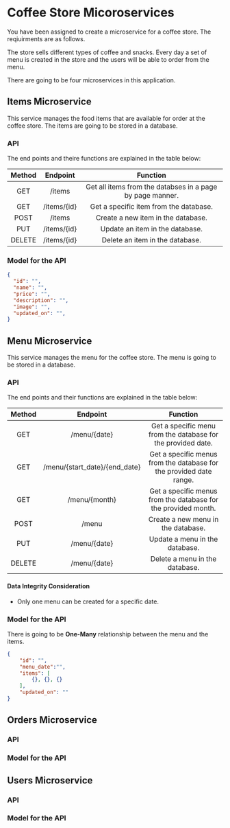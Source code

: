# Coffee Store Micoroservices

You have been assigned to create a microservice for a coffee store. The reqiuirments are
as follows. 

The store sells different types of coffee and snacks. Every day a set of menu is created in the store and the users will be able to order from the menu.

There are going to be four microservices in this application.

## Items Microservice

This service manages the food items that are available for order at the coffee store. The items are going to be stored in a database.

### API

The end points and theire functions are explained in the table below:

|Method|Endpoint|Function|
|:---:|:---:|:---:|
|GET|/items|Get all items from the databses in a page by page manner.|
|GET|/items/{id}|Get a specific item from the database.|
|POST|/items|Create a new item in the database.|
|PUT|/items/{id}|Update an item in the database.|
|DELETE|/items/{id}|Delete an item in the database.|

### Model for the API

```json
{
  "id": "",
  "name": "",
  "price": "",
  "description": "",
  "image": "",
  "updated_on": "",
}
```

## Menu Microservice

This service manages the menu for the coffee store. The menu is going to be stored in a database.

### API

The end points and their functions are explained in the table below:

|Method|Endpoint|Function|
|:---:|:---:|:---:|
|GET|/menu/{date}|Get a specific menu from the database for the provided date.|
|GET|/menu/{start_date}/{end_date}|Get a specific menus from the database for the provided date range.|
|GET|/menu/{month}|Get a specific menus from the database for the provided month.|
|POST|/menu|Create a new menu in the database.|
|PUT|/menu/{date}|Update a menu in the database.|
|DELETE|/menu/{date}|Delete a menu in the database.|

#### Data Integrity Consideration

- Only one menu can be created for a specific date.

### Model for the API

There is going to be **One-Many** relationship between the menu and the items.

```json
{
    "id": "",
    "menu_date":"",
    "items": [
        {}, {}, {}
    ],
    "updated_on": ""
}
```

## Orders Microservice

### API

### Model for the API

## Users Microservice

### API

### Model for the API

